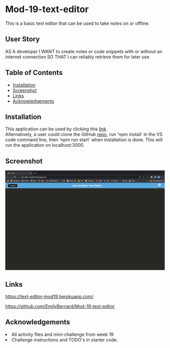 # Mod-19-text-editor
This is a basic text editor that can be used to take notes on or offline.

## User Story
AS A developer
I WANT to create notes or code snippets with or without an internet connection
SO THAT I can reliably retrieve them for later use

## Table of Contents

- [Installation](#installation)
- [Screenshot](#screenshot)
- [Links](#links)
- [Acknowledgements](#acknowledgements)



## Installation
This application can be used by clicking this [link](https://text-editor-mod19.herokuapp.com/).
<br>
Alternatively, a user could clone the GitHub [repo](https://github.com/EmilyBernard/Mod-19-text-editor), run 'npm install' in the VS code command line, then 'npm run start' when installation is done.  This will run the application on localhost:3000. 

## Screenshot
<img src="screenShotJATE.png" alt="Website Screenshot">



## Links
https://text-editor-mod19.herokuapp.com/
<br>

https://github.com/EmilyBernard/Mod-19-text-editor
<br>






## Acknowledgements
<li>All activity files and mini-challenge from week 19
<li>Challenge instructions and TODO's in starter code.
